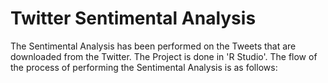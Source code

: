 <h1>Twitter Sentimental Analysis</h1>
The Sentimental Analysis has been performed on the Tweets that are downloaded from the Twitter. 
The Project is done in 'R Studio'. The flow of the process of performing the Sentimental Analysis is as follows:
